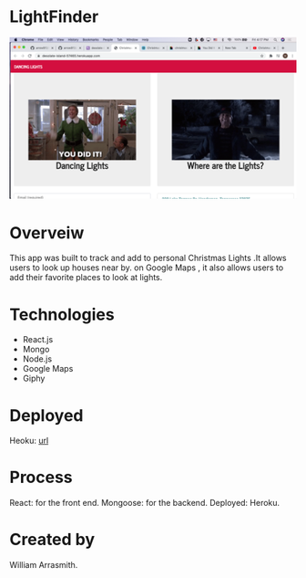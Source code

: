 # LightFinder
 ![readme screenshot](images/ScreenShot1.png)
# Overveiw

This app was built to track and add to personal Christmas Lights .It allows users to look up houses near by. 
on Google Maps , it also allows users to add their favorite places to look at lights.

# Technologies

* React.js
* Mongo
* Node.js
* Google Maps
* Giphy

# Deployed 

Heoku: [url](https://desolate-island-57465.herokuapp.com/)

# Process 

React: for the front end.
Mongoose: for the backend.
Deployed: Heroku.

# Created by

William Arrasmith.

